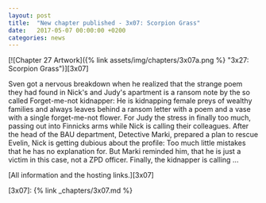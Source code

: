 ```yaml
---
layout: post
title:  "New chapter published - 3x07: Scorpion Grass"
date:   2017-05-07 00:00:00 +0200
categories: news
---
```

[![Chapter 27 Artwork]({% link assets/img/chapters/3x07a.png %} "3x27: Scorpion Grass")][3x07]

Sven got a nervous breakdown when he realized that the strange poem they had found in Nick's and Judy's apartment is a ransom note by the so called Forget-me-not kidnapper: He is kidnapping female preys of wealthy families and always leaves behind a ransom letter with a poem and a vase with a single forget-me-not flower. For Judy the stress in finally too much, passing out into Finnicks arms while Nick is calling their colleagues. After the head of the BAU department, Detective Marki, prepared a plan to rescue Evelin, Nick is getting dubious about the profile: Too much little mistakes that he has no explanation for. But Marki reminded him, that he is just a victim in this case, not a ZPD officer. Finally, the kidnapper is calling ...

[All information and the hosting links.][3x07]

[3x07]:  {% link _chapters/3x07.md %}